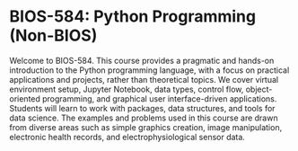 # BIOS-584: Python Programming (Non-BIOS)

Welcome to BIOS-584. This course provides a pragmatic and hands-on introduction to the Python programming language, with a focus on practical applications and projects, rather than theoretical topics. We cover virtual environment setup, Jupyter Notebook, data types, control flow, object-oriented programming, and graphical user interface-driven applications. Students will learn to work with packages, data structures, and tools for data science. The examples and problems used in this course are drawn from diverse areas such as simple graphics creation, image manipulation, electronic health records, and electrophysiological sensor data.
